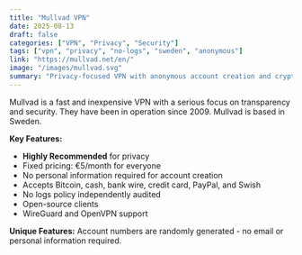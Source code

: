 ```yaml
---
title: "Mullvad VPN"
date: 2025-08-13
draft: false
categories: ["VPN", "Privacy", "Security"]
tags: ["vpn", "privacy", "no-logs", "sweden", "anonymous"]
link: "https://mullvad.net/en/"
image: "/images/mullvad.svg"
summary: "Privacy-focused VPN with anonymous account creation and cryptocurrency payments."
---
```


Mullvad is a fast and inexpensive VPN with a serious focus on transparency and security. They have been in operation since 2009. Mullvad is based in Sweden.

**Key Features:**

- **Highly Recommended** for privacy
- Fixed pricing: €5/month for everyone
- No personal information required for account creation
- Accepts Bitcoin, cash, bank wire, credit card, PayPal, and Swish
- No logs policy independently audited
- Open-source clients
- WireGuard and OpenVPN support

**Unique Features:** Account numbers are randomly generated - no email or personal information required.
